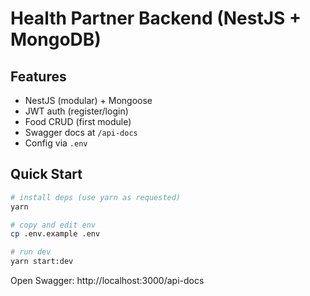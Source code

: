 # Health Partner Backend (NestJS + MongoDB)

## Features
- NestJS (modular) + Mongoose
- JWT auth (register/login)
- Food CRUD (first module)
- Swagger docs at `/api-docs`
- Config via `.env`

## Quick Start
```bash
# install deps (use yarn as requested)
yarn

# copy and edit env
cp .env.example .env

# run dev
yarn start:dev
```

Open Swagger: http://localhost:3000/api-docs
